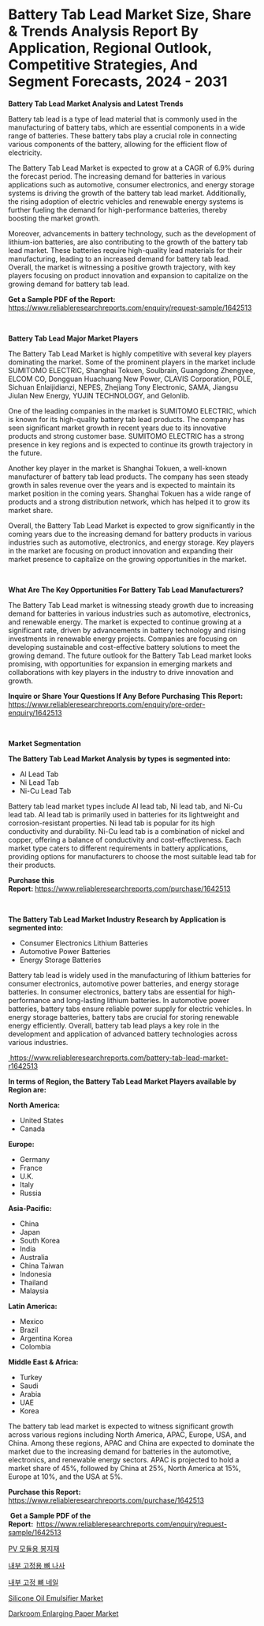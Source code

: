 <p><h1>Battery Tab Lead Market Size, Share & Trends Analysis Report By Application, Regional Outlook, Competitive Strategies, And Segment Forecasts, 2024 - 2031</h1></p><p><strong>Battery Tab Lead Market Analysis and Latest Trends</strong></p>
<p><p>Battery tab lead is a type of lead material that is commonly used in the manufacturing of battery tabs, which are essential components in a wide range of batteries. These battery tabs play a crucial role in connecting various components of the battery, allowing for the efficient flow of electricity.</p><p>The Battery Tab Lead Market is expected to grow at a CAGR of 6.9% during the forecast period. The increasing demand for batteries in various applications such as automotive, consumer electronics, and energy storage systems is driving the growth of the battery tab lead market. Additionally, the rising adoption of electric vehicles and renewable energy systems is further fueling the demand for high-performance batteries, thereby boosting the market growth.</p><p>Moreover, advancements in battery technology, such as the development of lithium-ion batteries, are also contributing to the growth of the battery tab lead market. These batteries require high-quality lead materials for their manufacturing, leading to an increased demand for battery tab lead. Overall, the market is witnessing a positive growth trajectory, with key players focusing on product innovation and expansion to capitalize on the growing demand for battery tab lead.</p></p>
<p><strong>Get a Sample PDF of the Report:&nbsp;</strong> <a href="https://www.reliableresearchreports.com/enquiry/request-sample/1642513">https://www.reliableresearchreports.com/enquiry/request-sample/1642513</a></p>
<p>&nbsp;</p>
<p><strong>Battery Tab Lead Major Market Players</strong></p>
<p><p>The Battery Tab Lead Market is highly competitive with several key players dominating the market. Some of the prominent players in the market include SUMITOMO ELECTRIC, Shanghai Tokuen, Soulbrain, Guangdong Zhengyee, ELCOM CO, Dongguan Huachuang New Power, CLAVIS Corporation, POLE, Sichuan Enlaijidianzi, NEPES, Zhejiang Tony Electronic, SAMA, Jiangsu Jiulan New Energy, YUJIN TECHNOLOGY, and Gelonlib.</p><p>One of the leading companies in the market is SUMITOMO ELECTRIC, which is known for its high-quality battery tab lead products. The company has seen significant market growth in recent years due to its innovative products and strong customer base. SUMITOMO ELECTRIC has a strong presence in key regions and is expected to continue its growth trajectory in the future.</p><p>Another key player in the market is Shanghai Tokuen, a well-known manufacturer of battery tab lead products. The company has seen steady growth in sales revenue over the years and is expected to maintain its market position in the coming years. Shanghai Tokuen has a wide range of products and a strong distribution network, which has helped it to grow its market share.</p><p>Overall, the Battery Tab Lead Market is expected to grow significantly in the coming years due to the increasing demand for battery products in various industries such as automotive, electronics, and energy storage. Key players in the market are focusing on product innovation and expanding their market presence to capitalize on the growing opportunities in the market.</p></p>
<p>&nbsp;</p>
<p><strong>What Are The Key Opportunities For Battery Tab Lead Manufacturers?</strong></p>
<p><p>The Battery Tab Lead market is witnessing steady growth due to increasing demand for batteries in various industries such as automotive, electronics, and renewable energy. The market is expected to continue growing at a significant rate, driven by advancements in battery technology and rising investments in renewable energy projects. Companies are focusing on developing sustainable and cost-effective battery solutions to meet the growing demand. The future outlook for the Battery Tab Lead market looks promising, with opportunities for expansion in emerging markets and collaborations with key players in the industry to drive innovation and growth.</p></p>
<p><strong>Inquire or Share Your Questions If Any Before Purchasing This Report:</strong> <a href="https://www.reliableresearchreports.com/enquiry/pre-order-enquiry/1642513">https://www.reliableresearchreports.com/enquiry/pre-order-enquiry/1642513</a></p>
<p>&nbsp;</p>
<p><strong>Market Segmentation</strong></p>
<p><strong>The Battery Tab Lead Market Analysis by types is segmented into:</strong></p>
<p><ul><li>Al Lead Tab</li><li>Ni Lead Tab</li><li>Ni-Cu Lead Tab</li></ul></p>
<p><p>Battery tab lead market types include Al lead tab, Ni lead tab, and Ni-Cu lead tab. Al lead tab is primarily used in batteries for its lightweight and corrosion-resistant properties. Ni lead tab is popular for its high conductivity and durability. Ni-Cu lead tab is a combination of nickel and copper, offering a balance of conductivity and cost-effectiveness. Each market type caters to different requirements in battery applications, providing options for manufacturers to choose the most suitable lead tab for their products.</p></p>
<p><strong>Purchase this Report:&nbsp;</strong><a href="https://www.reliableresearchreports.com/purchase/1642513">https://www.reliableresearchreports.com/purchase/1642513</a></p>
<p>&nbsp;</p>
<p><strong>The Battery Tab Lead Market Industry Research by Application is segmented into:</strong></p>
<p><ul><li>Consumer Electronics Lithium Batteries</li><li>Automotive Power Batteries</li><li>Energy Storage Batteries</li></ul></p>
<p><p>Battery tab lead is widely used in the manufacturing of lithium batteries for consumer electronics, automotive power batteries, and energy storage batteries. In consumer electronics, battery tabs are essential for high-performance and long-lasting lithium batteries. In automotive power batteries, battery tabs ensure reliable power supply for electric vehicles. In energy storage batteries, battery tabs are crucial for storing renewable energy efficiently. Overall, battery tab lead plays a key role in the development and application of advanced battery technologies across various industries.</p></p>
<p><a href="https://www.reliableresearchreports.com/battery-tab-lead-market-r1642513">&nbsp;https://www.reliableresearchreports.com/battery-tab-lead-market-r1642513</a></p>
<p><strong>In terms of Region, the Battery Tab Lead Market Players available by Region are:</strong></p>
<p>
    <p> <strong> North America: </strong>
        <ul>
            <li>United States</li>
            <li>Canada</li>
        </ul>
        </p> 
    <p> <strong> Europe: </strong>
        <ul>
            <li>Germany</li>
            <li>France</li>
            <li>U.K.</li>
            <li>Italy</li>
            <li>Russia</li>
        </ul>
        </p> 
    <p> <strong> Asia-Pacific: </strong>
        <ul>
            <li>China</li>
            <li>Japan</li>
            <li>South Korea</li>
            <li>India</li>
            <li>Australia</li>
            <li>China Taiwan</li>
            <li>Indonesia</li>
            <li>Thailand</li>
            <li>Malaysia</li>
        </ul>
        </p> 
    <p> <strong> Latin America: </strong>
        <ul>
            <li>Mexico</li>
            <li>Brazil</li>
            <li>Argentina Korea</li>
            <li>Colombia</li>
        </ul>
        </p> 
    <p> <strong> Middle East & Africa: </strong>
        <ul>
            <li>Turkey</li>
            <li>Saudi</li>
            <li>Arabia</li>
            <li>UAE</li>
            <li>Korea</li>
        </ul>
    </p>
    </p>
<p><p>The battery tab lead market is expected to witness significant growth across various regions including North America, APAC, Europe, USA, and China. Among these regions, APAC and China are expected to dominate the market due to the increasing demand for batteries in the automotive, electronics, and renewable energy sectors. APAC is projected to hold a market share of 45%, followed by China at 25%, North America at 15%, Europe at 10%, and the USA at 5%.</p></p>
<p><strong>Purchase this Report: </strong><a href="https://www.reliableresearchreports.com/purchase/1642513">https://www.reliableresearchreports.com/purchase/1642513</a></p>
<p>&nbsp;<strong>Get a Sample PDF of the Report:&nbsp;&nbsp;</strong><a href="https://www.reliableresearchreports.com/enquiry/request-sample/1642513">https://www.reliableresearchreports.com/enquiry/request-sample/1642513</a></p>
<p><strong></strong></p>
<p><p><a href="https://medium.com/@johnjames655/%ED%83%9C%EC%96%91%EA%B4%91-%EB%AA%A8%EB%93%88%EC%9A%A9-%EB%B4%89%ED%95%A9%EC%A0%9C-%EC%86%8C%EC%9E%AC-%EC%8B%9C%EC%9E%A5-%EA%B2%BD%EC%9F%81-%EB%B6%84%EC%84%9D-%EC%8B%9C%EC%9E%A5-%EB%8F%99%ED%96%A5-%EB%B0%8F-2031%EB%85%84%EA%B9%8C%EC%A7%80%EC%9D%98-%EC%98%88%EC%B8%A1-8e94ad1aa6ab">PV 모듈용 봉지재</a></p><p><a href="https://github.com/vs019sa3m8x/Market-Research-Report-List-2/blob/main/273362895960.md">내부 고정용 뼈 나사</a></p><p><a href="https://github.com/Madalyell456456/Market-Research-Report-List-2/blob/main/231664095961.md">내부 고정 뼈 네일</a></p><p><a href="https://github.com/YashRP12/Market-Research-Report-List-4/blob/main/silicone-oil-emulsifier-market.md">Silicone Oil Emulsifier Market</a></p><p><a href="https://github.com/khayangel/Market-Research-Report-List-3/blob/main/darkroom-enlarging-paper-market.md">Darkroom Enlarging Paper Market</a></p></p>